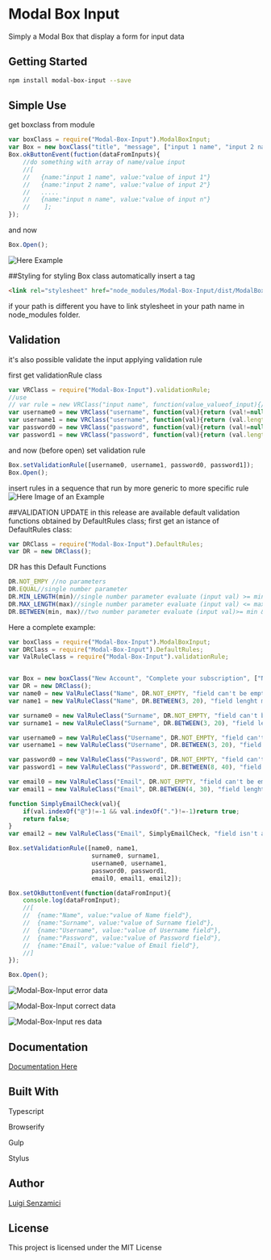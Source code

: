 # Modal Box Input

Simply a Modal Box that display a form for input data

## Getting Started
```bash
npm install modal-box-input --save
```
## Simple Use

get boxclass from module
```javascript
var boxClass = require("Modal-Box-Input").ModalBoxInput;
var Box = new boxClass("title", "message", ["input 1 name", "input 2 name" ... "input n name"], ["ok button text", "reset button text"]);
Box.okButtonEvent(fuction(dataFromInputs){
    //do something with array of name/value input
    //[
    //   {name:"input 1 name", value:"value of input 1"}
    //   {name:"input 2 name", value:"value of input 2"}
    //   ..... 
    //   {name:"input n name", value:"value of input n"} 
    //    ];
});
```
and now
```javascript
Box.Open();
```
![Here Example](http://LuigiSenzamici.com/Content/Images/BoxInputExample.PNG)

##Styling
for styling Box class automatically insert a tag
```html
<link rel="stylesheet" href="node_modules/Modal-Box-Input/dist/ModalBoxInput.css">
```
if your path is different you have to link stylesheet in your path name in node_modules folder.

## Validation
it's also possible validate the input applying validation rule

first get validationRule class
```javascript
var VRClass = require("Modal-Box-Input").validationRule;
//use
// var rule = new VRClass("input name", function(value_valueof_input){//code that return a boolean}, "error message");
var username0 = new VRClass("username", function(val){return (val!=null && val!=undefined && val.length>0)?true:false;}, "field can't be empty");
var username1 = new VRClass("username", function(val){return (val.length>3)?true:false;}, "field length must be > 3");
var password0 = new VRClass("password", function(val){return (val!=null && val!=undefined && val.length>0)?true:false;}, "field can't be empty");
var password1 = new VRClass("password", function(val){return (val.length>3)?true:false;}, "field length must be > 3");
```
and now (before open) set validation rule
```javascript
Box.setValidationRule([username0, username1, password0, password1]);
Box.Open();
```
insert rules in a sequence that run by more generic to more specific rule 
![Here Image of an Example](http://LuigiSenzamici.com/Content/Images/BoxInputErrorExample.PNG)

##VALIDATION UPDATE
in this release are available default validation functions obtained by DefaultRules class;
first get an istance of DefaultRules class:
```javascript
var DRClass = require("Modal-Box-Input").DefaultRules;
var DR = new DRClass();
```
DR has this Default Functions
```javascript
DR.NOT_EMPY //no parameters
DR.EQUAL//single number parameter 
DR.MIN_LENGTH(min)//single number parameter evaluate (input val) >= min
DR.MAX_LENGTH(max)//single number parameter evaluate (input val) <= max
DR.BETWEEN(min, max)//two number parameter evaluate (input val)>= min && (input val)<= max
```
Here a complete example:
```javascript
var boxClass = require("Modal-Box-Input").ModalBoxInput;
var DRClass = require("Modal-Box-Input").DefaultRules;
var ValRuleClass = require("Modal-Box-Input").validationRule;


var Box = new boxClass("New Account", "Complete your subscription", ["Name", "Surname", "Username", "Password", "Email"]);
var DR = new DRClass();
var name0 = new ValRuleClass("Name", DR.NOT_EMPTY, "field can't be empty");
var name1 = new ValRuleClass("Name", DR.BETWEEN(3, 20), "field lenght must be >= 3 && <= 20");

var surname0 = new ValRuleClass("Surname", DR.NOT_EMPTY, "field can't be empty");
var surname1 = new ValRuleClass("Surname", DR.BETWEEN(3, 20), "field lenght must be >= 3 && <= 20");

var username0 = new ValRuleClass("Username", DR.NOT_EMPTY, "field can't be empty");
var username1 = new ValRuleClass("Username", DR.BETWEEN(3, 20), "field lenght must be >= 3 && <= 20");

var password0 = new ValRuleClass("Password", DR.NOT_EMPTY, "field can't be empty");
var password1 = new ValRuleClass("Password", DR.BETWEEN(8, 40), "field lenght must be >= 8 && <= 20");

var email0 = new ValRuleClass("Email", DR.NOT_EMPTY, "field can't be empty");
var email1 = new ValRuleClass("Email", DR.BETWEEN(4, 30), "field lenght must be >= 4 && <= 30");

function SimplyEmailCheck(val){
    if(val.indexOf("@")!=-1 && val.indexOf(".")!=-1)return true;
    return false;
}
var email2 = new ValRuleClass("Email", SimplyEmailCheck, "field isn't a valid Email");

Box.setValidationRule([name0, name1,
                       surname0, surname1,
                       username0, username1,
                       password0, password1,
                       email0, email1, email2]);

Box.setOkButtonEvent(function(dataFromInput){
    console.log(dataFromInput);
    //[
    //  {name:"Name", value:"value of Name field"},
    //  {name:"Surname", value:"value of Surname field"},
    //  {name:"Username", value:"value of Username field"},
    //  {name:"Password", value:"value of Password field"},
    //  {name:"Email", value:"value of Email field"},
    //]
});

Box.Open();
```
![Modal-Box-Input error data](http://LuigiSenzamici.com/Content/Images/BoxInputErrorExample1.PNG)

![Modal-Box-Input correct data](http://LuigiSenzamici.com/Content/Images/BoxInputExample1.PNG)

![Modal-Box-Input res data](http://LuigiSenzamici.com/Content/Images/BoxInputResult.PNG)




## Documentation

[Documentation Here](http://luigisenzamici.com/Documentazione/ModalBoxInput/modules/_modalboxinput_.html)

## Built With
Typescript

Browserify

Gulp

Stylus
## Author

[Luigi Senzamici](http://luigisenzamici.com)


## License

This project is licensed under the MIT License 



